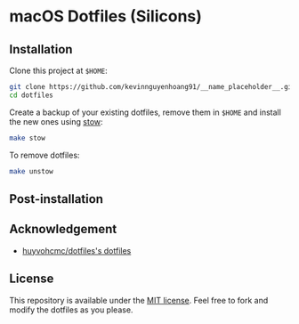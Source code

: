 # macOS Dotfiles (Silicons)

## Installation

Clone this project at `$HOME`:

```sh
git clone https://github.com/kevinnguyenhoang91/__name_placeholder__.git "$HOME/dotfiles"
cd dotfiles
```

Create a backup of your existing dotfiles, remove them in `$HOME` and install the new ones using [stow](https://www.gnu.org/software/stow/):

```sh
make stow
```

To remove dotfiles:

```sh
make unstow
```

## Post-installation

## Acknowledgement

- [huyvohcmc/dotfiles's dotfiles](https://github.com/huyvohcmc/dotfiles)

## License

This repository is available under the [MIT license](LICENSE). Feel free to fork and modify the dotfiles as you please.
